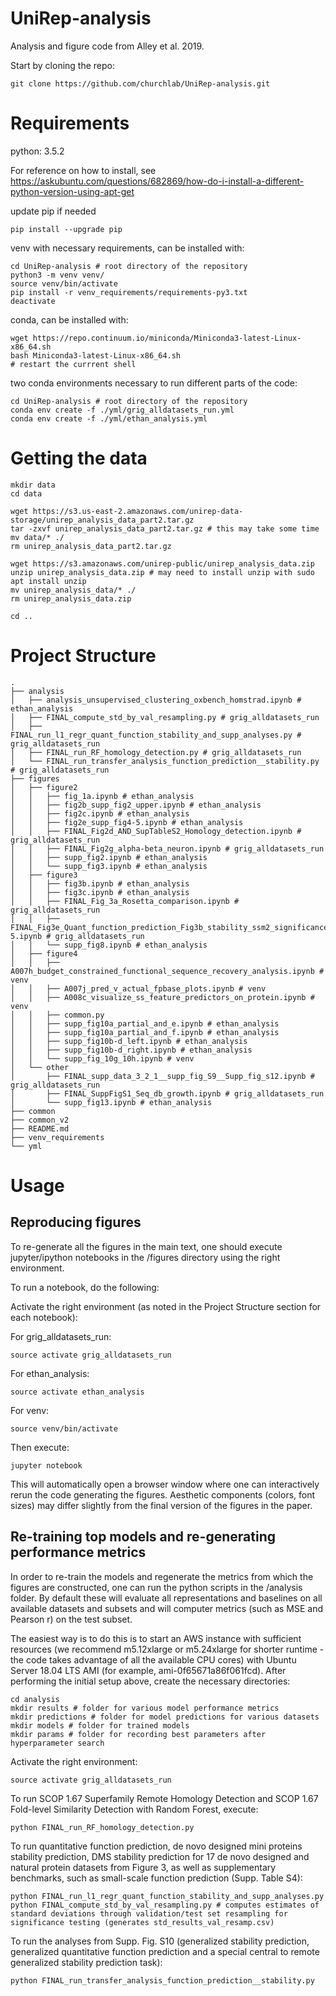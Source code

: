 # UniRep-analysis
Analysis and figure code from Alley et al. 2019.

Start by cloning the repo:
```
git clone https://github.com/churchlab/UniRep-analysis.git
```

# Requirements
python: 3.5.2

For reference on how to install, see https://askubuntu.com/questions/682869/how-do-i-install-a-different-python-version-using-apt-get

update pip if needed
```
pip install --upgrade pip
````

venv with necessary requirements, can be installed with:
```
cd UniRep-analysis # root directory of the repository
python3 -m venv venv/
source venv/bin/activate
pip install -r venv_requirements/requirements-py3.txt
deactivate
```

conda, can be installed with:
```
wget https://repo.continuum.io/miniconda/Miniconda3-latest-Linux-x86_64.sh
bash Miniconda3-latest-Linux-x86_64.sh
# restart the currrent shell
```

two conda environments necessary to run different parts of the code:
```
cd UniRep-analysis # root directory of the repository
conda env create -f ./yml/grig_alldatasets_run.yml
conda env create -f ./yml/ethan_analysis.yml
```

# Getting the data
```
mkdir data
cd data

wget https://s3.us-east-2.amazonaws.com/unirep-data-storage/unirep_analysis_data_part2.tar.gz
tar -zxvf unirep_analysis_data_part2.tar.gz # this may take some time
mv data/* ./
rm unirep_analysis_data_part2.tar.gz

wget https://s3.amazonaws.com/unirep-public/unirep_analysis_data.zip
unzip unirep_analysis_data.zip # may need to install unzip with sudo apt install unzip
mv unirep_analysis_data/* ./
rm unirep_analysis_data.zip

cd ..
```

# Project Structure
```
.
├── analysis
│   ├── analysis_unsupervised_clustering_oxbench_homstrad.ipynb # ethan_analysis
│   ├── FINAL_compute_std_by_val_resampling.py # grig_alldatasets_run
│   ├── FINAL_run_l1_regr_quant_function_stability_and_supp_analyses.py # grig_alldatasets_run
│   ├── FINAL_run_RF_homology_detection.py # grig_alldatasets_run
│   └── FINAL_run_transfer_analysis_function_prediction__stability.py # grig_alldatasets_run
├── figures
│   ├── figure2
│   │   ├── fig_1a.ipynb # ethan_analysis
│   │   ├── fig2b_supp_fig2_upper.ipynb # ethan_analysis
│   │   ├── fig2c.ipynb # ethan_analysis
│   │   ├── fig2e_supp_fig4-5.ipynb # ethan_analysis
│   │   ├── FINAL_Fig2d_AND_SupTableS2_Homology_detection.ipynb # grig_alldatasets_run
│   │   ├── FINAL_Fig2g_alpha-beta_neuron.ipynb # grig_alldatasets_run
│   │   ├── supp_fig2.ipynb # ethan_analysis
│   │   └── supp_fig3.ipynb # ethan_analysis
│   ├── figure3
│   │   ├── fig3b.ipynb # ethan_analysis
│   │   ├── fig3c.ipynb # ethan_analysis
│   │   ├── FINAL_Fig_3a_Rosetta_comparison.ipynb # grig_alldatasets_run
│   │   ├── FINAL_Fig3e_Quant_function_prediction_Fig3b_stability_ssm2_significance_SuppTableS4-5.ipynb # grig_alldatasets_run
│   │   └── supp_fig8.ipynb # ethan_analysis
│   ├── figure4 
│   │   ├── A007h_budget_constrained_functional_sequence_recovery_analysis.ipynb # venv
│   │   ├── A007j_pred_v_actual_fpbase_plots.ipynb # venv
│   │   ├── A008c_visualize_ss_feature_predictors_on_protein.ipynb # venv
│   │   ├── common.py
│   │   ├── supp_fig10a_partial_and_e.ipynb # ethan_analysis
│   │   ├── supp_fig10a_partial_and_f.ipynb # ethan_analysis
│   │   ├── supp_fig10b-d_left.ipynb # ethan_analysis
│   │   ├── supp_fig10b-d_right.ipynb # ethan_analysis
│   │   └── supp_fig_10g_10h.ipynb # venv
│   └── other
│       ├── FINAL_supp_data_3_2_1__supp_fig_S9__Supp_fig_s12.ipynb # grig_alldatasets_run
│       ├── FINAL_SuppFigS1_Seq_db_growth.ipynb # grig_alldatasets_run
│       └── supp_fig13.ipynb # ethan_analysis
├── common
├── common_v2
├── README.md
├── venv_requirements
└── yml
```

# Usage
## Reproducing figures

To re-generate all the figures in the main text, one should execute jupyter/ipython notebooks in the /figures directory using the right environment.

To run a notebook, do the following:

Activate the right environment (as noted in the Project Structure section for each notebook):

For grig_alldatasets_run:
```
source activate grig_alldatasets_run
```
For ethan_analysis:
```
source activate ethan_analysis
```
For venv:
```
source venv/bin/activate
```

Then execute:
```
jupyter notebook
```
This will automatically open a browser window where one can interactively rerun the code generating the figures. Aesthetic components (colors, font sizes) may differ slightly from the final version of the figures in the paper.

## Re-training top models and re-generating performance metrics

In order to re-train the models and regenerate the metrics from which the figures are constructed, one can run the python scripts in the /analysis folder. By default these will evaluate all representations and baselines on all available datasets and subsets and will computer metrics (such as MSE and Pearson r) on the test subset.

The easiest way is to do this is to start an AWS instance with sufficient resources (we recommend m5.12xlarge or m5.24xlarge for shorter runtime - the code takes advantage of all the available CPU cores) with Ubuntu Server 18.04 LTS AMI (for example, ami-0f65671a86f061fcd). After performing the initial setup above, create the necessary directories:
```
cd analysis
mkdir results # folder for various model performance metrics
mkdir predictions # folder for model predictions for various datasets
mkdir models # folder for trained models
mkdir params # folder for recording best parameters after hyperparameter search 
```

Activate the right environment:
```
source activate grig_alldatasets_run
```

To run SCOP 1.67 Superfamily Remote Homology Detection and SCOP 1.67 Fold-level Similarity Detection with Random Forest, execute:
```
python FINAL_run_RF_homology_detection.py
```

To run quantitative function prediction, de novo designed mini proteins stability prediction, DMS stability prediction for 17 de novo designed and natural protein datasets from Figure 3, as well as supplementary benchmarks, such as small-scale function prediction (Supp. Table S4):
```
python FINAL_run_l1_regr_quant_function_stability_and_supp_analyses.py
python FINAL_compute_std_by_val_resampling.py # computes estimates of standard deviations through validation/test set resampling for significance testing (generates std_results_val_resamp.csv)
```

To run the analyses from Supp. Fig. S10 (generalized stability prediction, generalized quantitative function prediction and a special central to remote generalized stability prediction task):
```
python FINAL_run_transfer_analysis_function_prediction__stability.py
```
